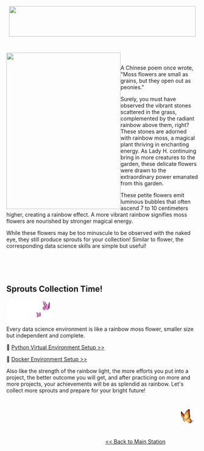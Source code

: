 <p align="center">
<img src="https://github.com/lady-h-world/My_Garden/blob/main/images/Rainbow_Moss_images/rainbow_moss_title.png" width="490" height="80" />
</p>

#

<p>
<img align="left" src="https://github.com/lady-h-world/My_Garden/blob/main/images/Rainbow_Moss_images/rainbow_moss.png" width="300" height="410" />
<p>&nbsp;</p>

A Chinese poem once wrote, "Moss flowers are small as grains, but they open out as peonies."

Surely, you must have observed the vibrant stones scattered in the grass, complemented by the radiant rainbow above them, right? These stones are adorned with rainbow moss, a magical plant thriving in enchanting energy. As Lady H. continuing bring in more creatures to the garden, these delicate flowers were drawn to the extraordinary power emanated from this garden.

These petite flowers emit luminous bubbles that often ascend 7 to 10 centimeters higher, creating a rainbow effect. A more vibrant rainbow signifies moss flowers are nourished by stronger magical energy.

While these flowers may be too minuscule to be observed with the naked eye, they still produce sprouts for your collection! Similar to flower, the corresponding data science skills are simple but useful!

</p>
<p>&nbsp;</p>
<p>&nbsp;</p>


## Sprouts Collection Time!

<p align="left">
<img src="https://github.com/lady-h-world/My_Garden/blob/main/images/follow_us.png" width="120" height="50" />
</p>

Every data science environment is like a rainbow moss flower, smaller size but independent and complete. 

🌱 [Python Virtual Environment Setup >>][2]

🌱 [Docker Environment Setup >>][3]

Also like the strength of the rainbow light, the more efforts you put into a project, the better outcome you will get, and after practicing on more and more projects, your achievements will be as splendid as rainbow. Let's collect more sprouts and prepare for your bright future!

#
<p align="right">
<img src="https://github.com/lady-h-world/My_Garden/blob/main/images/going_back.png" width="60" height="44" />
</p>

&nbsp;&nbsp;&nbsp;&nbsp;&nbsp;&nbsp;&nbsp;&nbsp;&nbsp;&nbsp;&nbsp;&nbsp;&nbsp;&nbsp;&nbsp;&nbsp;&nbsp;&nbsp;&nbsp;&nbsp;&nbsp;&nbsp;&nbsp;&nbsp;&nbsp;&nbsp;&nbsp;&nbsp;&nbsp;&nbsp;&nbsp;&nbsp;&nbsp;&nbsp;&nbsp;&nbsp;&nbsp;&nbsp;&nbsp;&nbsp;&nbsp;&nbsp;&nbsp;&nbsp;&nbsp;&nbsp;&nbsp;&nbsp;&nbsp;&nbsp;&nbsp;&nbsp;&nbsp;&nbsp;&nbsp;&nbsp;&nbsp;&nbsp;&nbsp;&nbsp;&nbsp;&nbsp;&nbsp;&nbsp;&nbsp;&nbsp;&nbsp;&nbsp;&nbsp;&nbsp;&nbsp;&nbsp;&nbsp;&nbsp;&nbsp;&nbsp;&nbsp;&nbsp;&nbsp;&nbsp;&nbsp;&nbsp;&nbsp;&nbsp;&nbsp;&nbsp;&nbsp;&nbsp;&nbsp;&nbsp;&nbsp;&nbsp;&nbsp;&nbsp;&nbsp;&nbsp;&nbsp;&nbsp;&nbsp;&nbsp;&nbsp;&nbsp;&nbsp;&nbsp;&nbsp;&nbsp;&nbsp;&nbsp;&nbsp;&nbsp;&nbsp;&nbsp;&nbsp;&nbsp;&nbsp;&nbsp;&nbsp;&nbsp;&nbsp;&nbsp;&nbsp;&nbsp;&nbsp;&nbsp;&nbsp;&nbsp;&nbsp;&nbsp;&nbsp;&nbsp;&nbsp;&nbsp;&nbsp;&nbsp;&nbsp;&nbsp;&nbsp;&nbsp;&nbsp;&nbsp;&nbsp;&nbsp;&nbsp;&nbsp;&nbsp;&nbsp;&nbsp;&nbsp;&nbsp;&nbsp;&nbsp;&nbsp;&nbsp;&nbsp;&nbsp;&nbsp;&nbsp;&nbsp;&nbsp;&nbsp;&nbsp;&nbsp;&nbsp;&nbsp;&nbsp;&nbsp;&nbsp;&nbsp;&nbsp;&nbsp;&nbsp;&nbsp;&nbsp;&nbsp;&nbsp;&nbsp;&nbsp;&nbsp;&nbsp;&nbsp;&nbsp;&nbsp;&nbsp;&nbsp;&nbsp;&nbsp;&nbsp;&nbsp;&nbsp;&nbsp;&nbsp;&nbsp;&nbsp;&nbsp;[<< Back to Main Station][1]


[1]:https://github.com/lady-h-world/My_Garden/blob/main/reading_pages/tour_guide.md#main-station-
[2]:https://github.com/lady-h-world/My_Garden/blob/main/reading_pages/Rainbow_Moss/virtual_env/virtual_env1.md
[3]:https://github.com/lady-h-world/My_Garden/blob/main/reading_pages/Rainbow_Moss/docker/docker1.md

